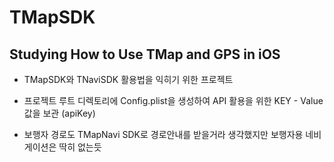 # TMapSDK


## Studying How to Use TMap and GPS in iOS

 - TMapSDK와 TNaviSDK 활용법을 익히기 위한 프로젝트
 
 - 프로젝트 루트 디렉토리에 Config.plist을 생성하여 API 활용을 위한 KEY - Value 값을 보관 (apiKey)

 - 보행자 경로도 TMapNavi SDK로 경로안내를 받을거라 생각했지만 보행자용 네비게이션은 딱히 없는듯 


